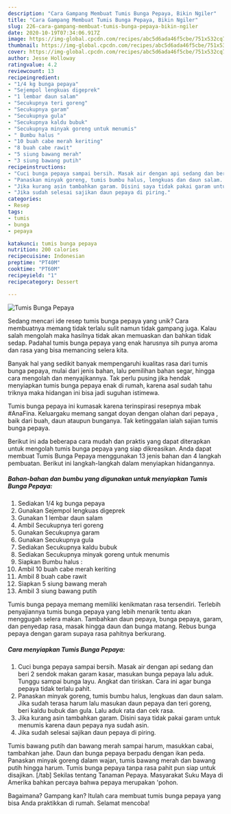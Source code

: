 ```yaml
---
description: "Cara Gampang Membuat Tumis Bunga Pepaya, Bikin Ngiler"
title: "Cara Gampang Membuat Tumis Bunga Pepaya, Bikin Ngiler"
slug: 226-cara-gampang-membuat-tumis-bunga-pepaya-bikin-ngiler
date: 2020-10-19T07:34:06.917Z
image: https://img-global.cpcdn.com/recipes/abc5d6ada46f5cbe/751x532cq70/tumis-bunga-pepaya-foto-resep-utama.jpg
thumbnail: https://img-global.cpcdn.com/recipes/abc5d6ada46f5cbe/751x532cq70/tumis-bunga-pepaya-foto-resep-utama.jpg
cover: https://img-global.cpcdn.com/recipes/abc5d6ada46f5cbe/751x532cq70/tumis-bunga-pepaya-foto-resep-utama.jpg
author: Jesse Holloway
ratingvalue: 4.2
reviewcount: 13
recipeingredient:
- "1/4 kg bunga pepaya"
- "Sejempol lengkuas digeprek"
- "1 lembar daun salam"
- "Secukupnya teri goreng"
- "Secukupnya garam"
- "Secukupnya gula"
- "Secukupnya kaldu bubuk"
- "Secukupnya minyak goreng untuk menumis"
- " Bumbu halus "
- "10 buah cabe merah keriting"
- "8 buah cabe rawit"
- "5 siung bawang merah"
- "3 siung bawang putih"
recipeinstructions:
- "Cuci bunga pepaya sampai bersih. Masak air dengan api sedang dan beri 2 sendok makan garam kasar, masukan bunga pepaya lalu aduk. Tunggu sampai bunga layu. Angkat dan tiriskan. Cara ini agar bunga pepaya tidak terlalu pahit."
- "Panaskan minyak goreng, tumis bumbu halus, lengkuas dan daun salam. Jika sudah terasa harum lalu masukan daun pepaya dan teri goreng, beri kaldu bubuk dan gula. Lalu aduk rata dan cek rasa."
- "Jika kurang asin tambahkan garam. Disini saya tidak pakai garam untuk menumis karena daun pepaya nya sudah asin."
- "Jika sudah selesai sajikan daun pepaya di piring."
categories:
- Resep
tags:
- tumis
- bunga
- pepaya

katakunci: tumis bunga pepaya 
nutrition: 200 calories
recipecuisine: Indonesian
preptime: "PT40M"
cooktime: "PT60M"
recipeyield: "1"
recipecategory: Dessert

---
```



![Tumis Bunga Pepaya](https://img-global.cpcdn.com/recipes/abc5d6ada46f5cbe/751x532cq70/tumis-bunga-pepaya-foto-resep-utama.jpg)

Sedang mencari ide resep tumis bunga pepaya yang unik? Cara membuatnya memang tidak terlalu sulit namun tidak gampang juga. Kalau salah mengolah maka hasilnya tidak akan memuaskan dan bahkan tidak sedap. Padahal tumis bunga pepaya yang enak harusnya sih punya aroma dan rasa yang bisa memancing selera kita.

Banyak hal yang sedikit banyak mempengaruhi kualitas rasa dari tumis bunga pepaya, mulai dari jenis bahan, lalu pemilihan bahan segar, hingga cara mengolah dan menyajikannya. Tak perlu pusing jika hendak menyiapkan tumis bunga pepaya enak di rumah, karena asal sudah tahu triknya maka hidangan ini bisa jadi suguhan istimewa.

Tumis bunga pepaya ini kumasak karena terinspirasi resepnya mbak #AnaFina. Keluargaku memang sangat doyan dengan olahan dari pepaya , baik dari buah, daun ataupun bunganya. Tak ketinggalan ialah sajian tumis bunga pepaya.


Berikut ini ada beberapa cara mudah dan praktis yang dapat diterapkan untuk mengolah tumis bunga pepaya yang siap dikreasikan. Anda dapat membuat Tumis Bunga Pepaya menggunakan 13 jenis bahan dan 4 langkah pembuatan. Berikut ini langkah-langkah dalam menyiapkan hidangannya.

<!--inarticleads1-->

##### Bahan-bahan dan bumbu yang digunakan untuk menyiapkan Tumis Bunga Pepaya:

1. Sediakan 1/4 kg bunga pepaya
1. Gunakan Sejempol lengkuas digeprek
1. Gunakan 1 lembar daun salam
1. Ambil Secukupnya teri goreng
1. Gunakan Secukupnya garam
1. Gunakan Secukupnya gula
1. Sediakan Secukupnya kaldu bubuk
1. Sediakan Secukupnya minyak goreng untuk menumis
1. Siapkan  Bumbu halus :
1. Ambil 10 buah cabe merah keriting
1. Ambil 8 buah cabe rawit
1. Siapkan 5 siung bawang merah
1. Ambil 3 siung bawang putih


Tumis bunga pepaya memang memiliki kenikmatan rasa tersendiri. Terlebih penyajiannya tumis bunga pepaya yang lebih menarik tentu akan menggugah selera makan. Tambahkan daun pepaya, bunga pepaya, garam, dan penyedap rasa, masak hingga daun dan bunga matang. Rebus bunga pepaya dengan garam supaya rasa pahitnya berkurang. 

<!--inarticleads2-->

##### Cara menyiapkan Tumis Bunga Pepaya:

1. Cuci bunga pepaya sampai bersih. Masak air dengan api sedang dan beri 2 sendok makan garam kasar, masukan bunga pepaya lalu aduk. Tunggu sampai bunga layu. Angkat dan tiriskan. Cara ini agar bunga pepaya tidak terlalu pahit.
1. Panaskan minyak goreng, tumis bumbu halus, lengkuas dan daun salam. Jika sudah terasa harum lalu masukan daun pepaya dan teri goreng, beri kaldu bubuk dan gula. Lalu aduk rata dan cek rasa.
1. Jika kurang asin tambahkan garam. Disini saya tidak pakai garam untuk menumis karena daun pepaya nya sudah asin.
1. Jika sudah selesai sajikan daun pepaya di piring.


Tumis bawang putih dan bawang merah sampai harum, masukkan cabai, tambahkan jahe. Daun dan bunga pepaya berpadu dengan ikan peda. Panaskan minyak goreng dalam wajan, tumis bawang merah dan bawang putih hingga harum. Tumis bunga pepaya tanpa rasa pahit pun siap untuk disajikan. [/tab] Sekilas tentang Tanaman Pepaya. Masyarakat Suku Maya di Amerika bahkan percaya bahwa pepaya merupakan &#39;pohon. 

Bagaimana? Gampang kan? Itulah cara membuat tumis bunga pepaya yang bisa Anda praktikkan di rumah. Selamat mencoba!
